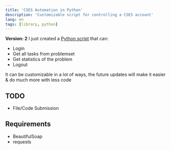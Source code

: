 ```yaml
---
title: 'CSES Automation in Python'
description: 'Customizable script for controlling a CSES account'
lang: en
tags: [library, python]
---
```

**Version: 2**
I just created a [Python script](/scripts/cses.py) that can:
- Login
- Get all tasks from problemset
- Get statistics of the problem
- Logout

It can be customizable in a lot of ways, the future updates will make it easier & do much more with less code

## TODO
- File/Code Submission

## Requirements
- BeautifulSoap
- requests